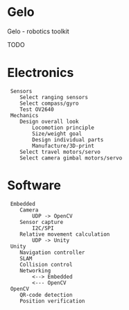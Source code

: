# Gelo
Gelo  - robotics toolkit

TODO

# Electronics
	 Sensors
		Select ranging sensors
		Select compass/gyro
		Test OV2640
	 Mechanics
		Design overall look
			Locomotion principle
			Size/weight goal
			Design individual parts
			Manufacture/3D-print
		Select travel motors/servo
		Select camera gimbal motors/servo
# Software
	 Embedded
		Camera
			UDP -> OpenCV 
		Sensor capture
			I2C/SPI
		Relative movement calculation
			UDP -> Unity
	 Unity
		Navigation controller
		SLAM
		Collision control
		Networking
			<--> Embedded
			<--- OpenCV
	 OpenCV
		QR-code detection
		Position verification
			
			
